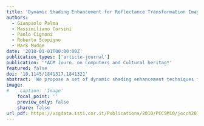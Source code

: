 ```yaml
---
title: 'Dynamic Shading Enhancement for Reflectance Transformation Imaging'
authors:
  - Gianpaolo Palma
  - Massimiliano Corsini
  - Paolo Cignoni
  - Roberto Scopigno
  - Mark Mudge
date: '2010-01-01T00:00:00Z'
publication_types: ['article-journal']
publication: '*ACM Journ. on Computers and Cultural heritag*'
featured: false
doi: '10.1145/1841317.1841321'
abstract: 'We propose a set of dynamic shading enhancement techniques for improving the perception of details, features, and overall shape characteristics from images created with Reflectance Transformation Imaging (RTI) techniques. Selection of these perceptual enhancement filters can significantly improve the user''s ability to interactively inspect the content of 2D RTI media by zooming, panning, and changing the illumination direction. In particular, we present two groups of strategies for RTI image enhancement based on two main ideas: exploiting the unsharp masking methodology in the RTI-specific context; and locally optimizing the incident light direction for improved RTI image sharpness and illumination of surface features. The Result section will present a number of datasets and compare them with existing techniques.'
image:
#    caption: 'Image'
    focal_point: ''
    preview_only: false
    share: false
url_pdf: https://vcgdata.isti.cnr.it/Publications/2010/PCCSM10/jocch2010.pdf
---
```

